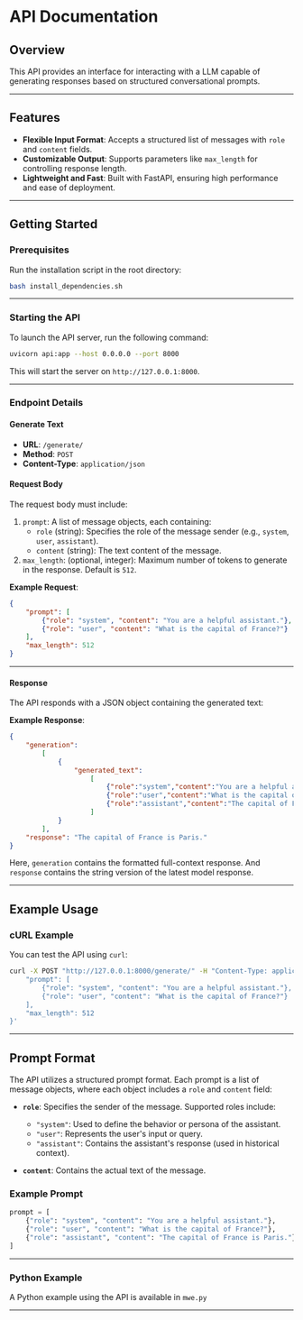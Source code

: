 # API Documentation

## Overview

This API provides an interface for interacting with a LLM capable of generating responses based on structured conversational prompts.

---

## Features
- **Flexible Input Format**: Accepts a structured list of messages with `role` and `content` fields.
- **Customizable Output**: Supports parameters like `max_length` for controlling response length.
- **Lightweight and Fast**: Built with FastAPI, ensuring high performance and ease of deployment.

---

## Getting Started

### Prerequisites
Run the installation script in the root directory:
```bash
bash install_dependencies.sh
```
---

### Starting the API

To launch the API server, run the following command:

```bash
uvicorn api:app --host 0.0.0.0 --port 8000
```

This will start the server on `http://127.0.0.1:8000`.

---

### Endpoint Details

#### **Generate Text**
- **URL**: `/generate/`
- **Method**: `POST`
- **Content-Type**: `application/json`

#### **Request Body**
The request body must include:
1. `prompt`: A list of message objects, each containing:
   - `role` (string): Specifies the role of the message sender (e.g., `system`, `user`, `assistant`).
   - `content` (string): The text content of the message.
2. `max_length`: (optional, integer): Maximum number of tokens to generate in the response. Default is `512`.

**Example Request**:
```json
{
    "prompt": [
        {"role": "system", "content": "You are a helpful assistant."},
        {"role": "user", "content": "What is the capital of France?"}
    ],
    "max_length": 512
}
```

---

#### **Response**
The API responds with a JSON object containing the generated text:

**Example Response**:
```json
{
    "generation":
        [
            {
                "generated_text":
                    [
                        {"role":"system","content":"You are a helpful assistant."},
                        {"role":"user","content":"What is the capital of France?"},
                        {"role":"assistant","content":"The capital of France is Paris."}
                    ]
            }
        ],
    "response": "The capital of France is Paris."
}
```
Here, `generation` contains the formatted full-context response. And `response` contains the string version of the latest model response.

---

## Example Usage

### cURL Example
You can test the API using `curl`:

```bash
curl -X POST "http://127.0.0.1:8000/generate/" -H "Content-Type: application/json" -d '{
    "prompt": [
        {"role": "system", "content": "You are a helpful assistant."},
        {"role": "user", "content": "What is the capital of France?"}
    ],
    "max_length": 512
}'
```

---

## Prompt Format

The API utilizes a structured prompt format. Each prompt is a list of message objects, where each object includes a `role` and `content` field:

- **`role`**: Specifies the sender of the message. Supported roles include:
  - `"system"`: Used to define the behavior or persona of the assistant.
  - `"user"`: Represents the user's input or query.
  - `"assistant"`: Contains the assistant's response (used in historical context).

- **`content`**: Contains the actual text of the message.

### Example Prompt
```python
prompt = [
    {"role": "system", "content": "You are a helpful assistant."},
    {"role": "user", "content": "What is the capital of France?"},
    {"role": "assistant", "content": "The capital of France is Paris."}
]
```


---

### Python Example
A Python example using the API is available in `mwe.py`

---